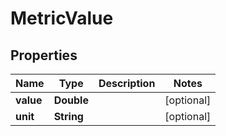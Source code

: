 

# MetricValue

## Properties

Name | Type | Description | Notes
------------ | ------------- | ------------- | -------------
**value** | **Double** |  |  [optional]
**unit** | **String** |  |  [optional]



